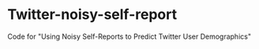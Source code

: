 # Twitter-noisy-self-report
Code for "Using Noisy Self-Reports to Predict Twitter User Demographics" 
